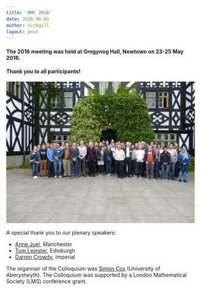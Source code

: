 ```yaml
---
title: 'WMC 2016'
date: 2016-06-01
author: nickgill
layout: post
---
```



#### The 2016 meeting was held at Gregynog Hall, Newtown on 23-25 May 2016. 

#### Thank you to all participants!


<img style="float: center;" src="/media/gregynog_group_photo_2016.JPG" width="750pt" alt="WIMCS2016" />

A special thank you to our plenary speakers:

- [Anne Juel](http://www.maths.manchester.ac.uk/~ajuel/), Manchester
- [Tom Leinster](http://www.maths.ed.ac.uk/~tl/), Edinburgh
- [Darren Crowdy](http://wwwf.imperial.ac.uk/~dgcrowdy/), Imperial

The organiser of the Colloquium was [Simon Cox](http://users.aber.ac.uk/sxc/) (University of Aberystwyth). The Colloquium was supported by a London Mathematical Society (LMS) conference grant.


